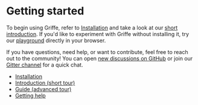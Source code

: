 # Getting started

To begin using Griffe, refer to [Installation](../installation/) and take a look at our [short introduction](../introduction/). If you'd like to experiment with Griffe without installing it, try our [playground](../playground/) directly in your browser.

If you have questions, need help, or want to contribute, feel free to reach out to the community! You can open [new discussions on GitHub](https://github.com/mkdocstrings/griffe/discussions) or join our [Gitter channel](https://app.gitter.im/#/room/#mkdocstrings_griffe:gitter.im) for a quick chat.

- [Installation](../installation/)
- [Introduction (short tour)](../introduction/)
- [Guide (advanced tour)](../guide/)
- [Getting help](../getting-help/)
